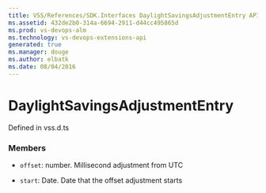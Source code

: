 ```yaml
---
title: VSS/References/SDK.Interfaces DaylightSavingsAdjustmentEntry API | Extensions for Visual Studio Team Services
ms.assetid: 432de2b0-314a-6694-2911-d44cc495865d
ms.prod: vs-devops-alm
ms.technology: vs-devops-extensions-api
generated: true
ms.manager: douge
ms.author: elbatk
ms.date: 08/04/2016
---
```


# DaylightSavingsAdjustmentEntry

Defined in vss.d.ts



### Members

* `offset`: number. Millisecond adjustment from UTC

* `start`: Date. Date that the offset adjustment starts

